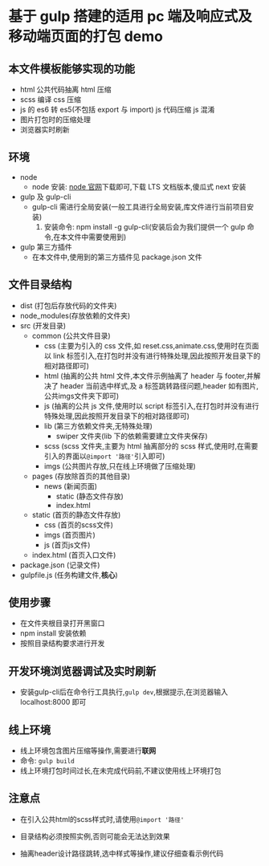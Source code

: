 # 基于 gulp 搭建的适用 pc 端及响应式及移动端页面的打包 demo

## 本文件模板能够实现的功能

- html 公共代码抽离 html 压缩
- scss 编译 css 压缩
- js 的 es6 转 es5(不包括 export 与 import) js 代码压缩 js 混淆
- 图片打包时的压缩处理
- 浏览器实时刷新

## 环境

- node
  - node 安装: [node 官网](https://nodejs.org/en/)下载即可,下载 LTS 文档版本,傻瓜式 next 安装
- gulp 及 gulp-cli
  - gulp-cli 需进行全局安装(一般工具进行全局安装,库文件进行当前项目安装)
    1. 安装命令: npm install -g gulp-cli(安装后会为我们提供一个 gulp 命令,在本文件中需要使用到)
- gulp 第三方插件
  - 在本文件中,使用到的第三方插件见 package.json 文件

## 文件目录结构

+ dist (打包后存放代码的文件夹)
+ node_modules(存放依赖的文件夹)
+ src (开发目录)
  - common (公共文件目录)
    * css (主要为引入的 css 文件,如 reset.css,animate.css,使用时在页面以 link 标签引入,在打包时并没有进行特殊处理,因此按照开发目录下的相对路径即可)
    * html (抽离的公共 html 文件,本文件示例抽离了 header 与 footer,并解决了 header 当前选中样式,及 a 标签跳转路径问题,header 如有图片,公共imgs文件夹下即可)
    * js (抽离的公共 js 文件,使用时以 script 标签引入,在打包时并没有进行特殊处理,因此按照开发目录下的相对路径即可)
    * lib (第三方依赖文件夹,无特殊处理)
      - swiper 文件夹(lib 下的依赖需要建立文件夹保存)
    * scss (scss 文件夹,主要为 html 抽离部分的 scss 样式,使用时,在需要引入的界面以`@import '路径'`引入即可)
    * imgs (公共图片存放,只在线上环境做了压缩处理)
  - pages (存放除首页的其他目录)
    * news (新闻页面)
      - static (静态文件存放)
      - index.html
  - static (首页的静态文件存放)
    * css (首页的scss文件)
    * imgs (首页图片)
    * js (首页js文件)
  - index.html (首页入口文件)
+ package.json  (记录文件)
+ gulpfile.js  (任务构建文件,**核心**)


## 使用步骤

- 在文件夹根目录打开黑窗口
- npm install 安装依赖
- 按照目录结构要求进行开发

## 开发环境浏览器调试及实时刷新

- 安装gulp-cli后在命令行工具执行,`gulp dev`,根据提示,在浏览器输入localhost:8000 即可

## 线上环境

- 线上环境包含图片压缩等操作,需要进行**联网**
- 命令: `gulp build`
- 线上环境打包时间过长,在未完成代码前,不建议使用线上环境打包

## 注意点

- 在引入公共html的scss样式时,请使用`@import '路径'`

- 目录结构必须按照实例,否则可能会无法达到效果

- 抽离header设计路径跳转,选中样式等操作,建议仔细查看示例代码